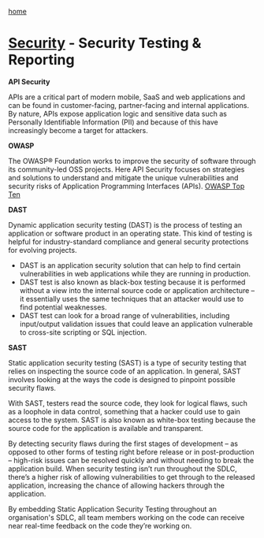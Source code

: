 [home](../README.md)
# [Security](README.md) - Security Testing & Reporting


**API Security**

APIs are a critical part of modern mobile, SaaS and web applications and can be found in customer-facing, partner-facing and internal applications. By nature, APIs expose application logic and sensitive data such as Personally Identifiable Information (PII) and because of this have increasingly become a target for attackers.

**OWASP**

The OWASP® Foundation works to improve the security of software through its community-led OSS projects. Here API Security focuses on strategies and solutions to understand and mitigate the unique vulnerabilities and security risks of Application Programming Interfaces (APIs). [OWASP Top Ten](https://owasp.org/www-project-top-ten/)

**DAST**

Dynamic application security testing (DAST) is the process of testing an application or software product in an operating state. This kind of testing is helpful for industry-standard compliance and general security protections for evolving projects.

* DAST is an application security solution that can help to find certain vulnerabilities in web applications while they are running in production.
* DAST test is also known as black-box testing because it is performed without a view into the internal source code or application architecture – it essentially uses the same techniques that an attacker would use to find potential weaknesses.
* DAST test can look for a broad range of vulnerabilities, including input/output validation issues that could leave an application vulnerable to cross-site scripting or SQL injection.

**SAST**

Static application security testing (SAST) is a type of security testing that relies on inspecting the source code of an application. In general, SAST involves looking at the ways the code is designed to pinpoint possible security flaws.

With SAST, testers read the source code, they look for logical flaws, such as a loophole in data control, something that a hacker could use to gain access to the system. SAST is also known as white-box testing because the source code for the application is available and transparent.

By detecting security flaws during the first stages of development – as opposed to other forms of testing right before release or in post-production – high-risk issues can be resolved quickly and without needing to break the application build. When security testing isn’t run throughout the SDLC, there’s a higher risk of allowing vulnerabilities to get through to the released application, increasing the chance of allowing hackers through the application.

By embedding Static Application Security Testing throughout an organisation's SDLC, all team members working on the code can receive near real-time feedback on the code they’re working on.
